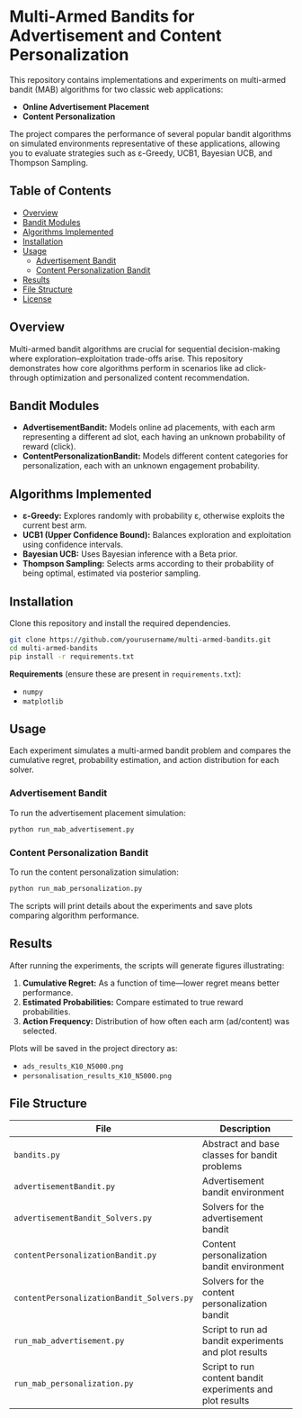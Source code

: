 # Multi-Armed Bandits for Advertisement and Content Personalization

This repository contains implementations and experiments on multi-armed bandit (MAB) algorithms for two classic web applications:
- **Online Advertisement Placement**
- **Content Personalization**

The project compares the performance of several popular bandit algorithms on simulated environments representative of these applications, allowing you to evaluate strategies such as ε-Greedy, UCB1, Bayesian UCB, and Thompson Sampling.

## Table of Contents

- [Overview](#overview)
- [Bandit Modules](#bandit-modules)
- [Algorithms Implemented](#algorithms-implemented)
- [Installation](#installation)
- [Usage](#usage)
  - [Advertisement Bandit](#advertisement-bandit)
  - [Content Personalization Bandit](#content-personalization-bandit)
- [Results](#results)
- [File Structure](#file-structure)
- [License](#license)

## Overview

Multi-armed bandit algorithms are crucial for sequential decision-making where exploration–exploitation trade-offs arise. This repository demonstrates how core algorithms perform in scenarios like ad click-through optimization and personalized content recommendation.

## Bandit Modules

- **AdvertisementBandit:** Models online ad placements, with each arm representing a different ad slot, each having an unknown probability of reward (click).
- **ContentPersonalizationBandit:** Models different content categories for personalization, each with an unknown engagement probability.

## Algorithms Implemented

- **ε-Greedy:** Explores randomly with probability ε, otherwise exploits the current best arm.
- **UCB1 (Upper Confidence Bound):** Balances exploration and exploitation using confidence intervals.
- **Bayesian UCB:** Uses Bayesian inference with a Beta prior.
- **Thompson Sampling:** Selects arms according to their probability of being optimal, estimated via posterior sampling.

## Installation

Clone this repository and install the required dependencies.

```bash
git clone https://github.com/yourusername/multi-armed-bandits.git
cd multi-armed-bandits
pip install -r requirements.txt
```

**Requirements** (ensure these are present in `requirements.txt`):
- `numpy`
- `matplotlib`

## Usage

Each experiment simulates a multi-armed bandit problem and compares the cumulative regret, probability estimation, and action distribution for each solver.

### Advertisement Bandit

To run the advertisement placement simulation:

```bash
python run_mab_advertisement.py
```

### Content Personalization Bandit

To run the content personalization simulation:

```bash
python run_mab_personalization.py
```

The scripts will print details about the experiments and save plots comparing algorithm performance.

## Results

After running the experiments, the scripts will generate figures illustrating:

1. **Cumulative Regret:** As a function of time—lower regret means better performance.
2. **Estimated Probabilities:** Compare estimated to true reward probabilities.
3. **Action Frequency:** Distribution of how often each arm (ad/content) was selected.

Plots will be saved in the project directory as:
- `ads_results_K10_N5000.png`
- `personalisation_results_K10_N5000.png`

## File Structure

| File                                  | Description                                              |
|----------------------------------------|----------------------------------------------------------|
| `bandits.py`                          | Abstract and base classes for bandit problems            |
| `advertisementBandit.py`               | Advertisement bandit environment                         |
| `advertisementBandit_Solvers.py`       | Solvers for the advertisement bandit                     |
| `contentPersonalizationBandit.py`      | Content personalization bandit environment               |
| `contentPersonalizationBandit_Solvers.py` | Solvers for the content personalization bandit         |
| `run_mab_advertisement.py`             | Script to run ad bandit experiments and plot results     |
| `run_mab_personalization.py`           | Script to run content bandit experiments and plot results|
